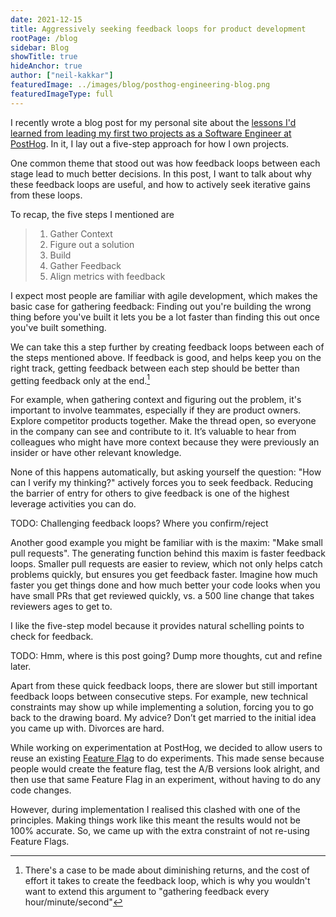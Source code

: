 ```yaml
---
date: 2021-12-15
title: Aggressively seeking feedback loops for product development
rootPage: /blog
sidebar: Blog
showTitle: true
hideAnchor: true
author: ["neil-kakkar"]
featuredImage: ../images/blog/posthog-engineering-blog.png
featuredImageType: full
---
```


I recently wrote a blog post for my personal site about the [lessons I'd learned from leading my first two projects as a Software Engineer at PostHog](https://neilkakkar.com/How-I-Own-Projects-as-a-Software-Engineer.html). In it, I lay out a five-step approach for how I own projects.  

One common theme that stood out was how feedback loops between each stage lead to much better decisions. In this post, I want to talk about why these feedback loops are useful, and how to actively seek iterative gains from these loops.

To recap, the five steps I mentioned are

>  1. Gather Context
>  2. Figure out a solution
>  3. Build
>  4. Gather Feedback
>  5. Align metrics with feedback

I expect most people are familiar with agile development, which makes the basic case for gathering feedback: Finding out you're building the wrong thing before you've built it lets you be a lot faster than finding this out once you've built something.

We can take this a step further by creating feedback loops between each of the steps mentioned above. If feedback is good, and helps keep you on the right track, getting feedback between each step should be better than getting feedback only at the end.[^1]

[^1]: There's a case to be made about diminishing returns, and the cost of effort it takes to create the feedback loop, which is why you wouldn't want to extend this argument to "gathering feedback every hour/minute/second"

For example, when gathering context and figuring out the problem, it's important to involve teammates, especially if they are product owners. Explore competitor products together. Make the thread open, so everyone in the company can see and contribute to it. It’s valuable to hear from colleagues who might have more context because they were previously an insider or have other relevant knowledge.

None of this happens automatically, but asking yourself the question: "How can I verify my thinking?" actively forces you to seek feedback. Reducing the barrier of entry for others to give feedback is one of the highest leverage activities you can do.

TODO: Challenging feedback loops? Where you confirm/reject

Another good example you might be familiar with is the maxim: "Make small pull requests". The generating function behind this maxim is faster feedback loops. Smaller pull requests are easier to review, which not only helps catch problems quickly, but ensures you get feedback faster. Imagine how much faster you get things done and how much better your code looks when you have small PRs that get reviewed quickly, vs. a 500 line change that takes reviewers ages to get to.

I like the five-step model because it provides natural schelling points to check for feedback. 

TODO: Hmm, where is this post going? Dump more thoughts, cut and refine later.

Apart from these quick feedback loops, there are slower but still important feedback loops between consecutive steps. For example, new technical constraints may show up while implementing a solution, forcing you to go back to the drawing board. My advice? Don’t get married to the initial idea you came up with. Divorces are hard.

While working on experimentation at PostHog, we decided to allow users to reuse an existing [Feature Flag](/docs/user-guides/feature-flags) to do experiments. This made sense because people would create the feature flag, test the A/B versions look alright, and then use that same Feature Flag in an experiment, without having to do any code changes.

However, during implementation I realised this clashed with one of the principles. Making things work like this meant the results would not be 100% accurate. So,  we came up with the extra constraint of not re-using Feature Flags.

